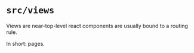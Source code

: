 # `src/views`

Views are near-top-level react components are usually bound to a routing rule. 

In short: pages.